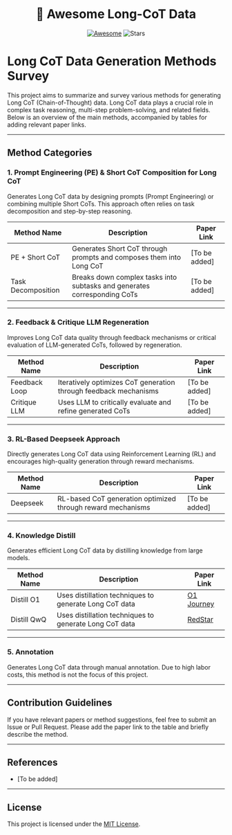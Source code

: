 <h1 align="center">
📝 Awesome Long-CoT Data
</h1>
<div align="center">

[![Awesome](https://awesome.re/badge.svg)](https://awesome.re) ![Stars](https://img.shields.io/github/stars/awesome-dpo/Awesome-DPO-Papers?color=yellow&labelColor=555555) 
</div>

# Long CoT Data Generation Methods Survey

This project aims to summarize and survey various methods for generating Long CoT (Chain-of-Thought) data. Long CoT data plays a crucial role in complex task reasoning, multi-step problem-solving, and related fields. Below is an overview of the main methods, accompanied by tables for adding relevant paper links.

---

## Method Categories

### 1. **Prompt Engineering (PE) & Short CoT Composition for Long CoT**
Generates Long CoT data by designing prompts (Prompt Engineering) or combining multiple Short CoTs. This approach often relies on task decomposition and step-by-step reasoning.

| Method Name | Description | Paper Link |
|-------------|-------------|------------|
| PE + Short CoT | Generates Short CoT through prompts and composes them into Long CoT | [To be added] |
| Task Decomposition | Breaks down complex tasks into subtasks and generates corresponding CoTs | [To be added] |

---

### 2. **Feedback & Critique LLM Regeneration**
Improves Long CoT data quality through feedback mechanisms or critical evaluation of LLM-generated CoTs, followed by regeneration.

| Method Name | Description | Paper Link |
|-------------|-------------|------------|
| Feedback Loop | Iteratively optimizes CoT generation through feedback mechanisms | [To be added] |
| Critique LLM | Uses LLM to critically evaluate and refine generated CoTs | [To be added] |

---

### 3. **RL-Based Deepseek Approach**
Directly generates Long CoT data using Reinforcement Learning (RL) and encourages high-quality generation through reward mechanisms.

| Method Name | Description | Paper Link |
|-------------|-------------|------------|
| Deepseek | RL-based CoT generation optimized through reward mechanisms | [To be added] |

---

### 4. **Knowledge Distill**
Generates efficient Long CoT data by distilling knowledge from large models.

| Method Name | Description | Paper Link |
|-------------|-------------|------------|
| Distill O1 | Uses distillation techniques to generate Long CoT data | [O1 Journey](https://github.com/GAIR-NLP/O1-Journey#about-the-team)|
| Distill QwQ | Uses distillation techniques to generate Long CoT data | [RedStar](https://arxiv.org/pdf/2501.11284)|

---

### 5. **Annotation**
Generates Long CoT data through manual annotation. Due to high labor costs, this method is not the focus of this project.

---

## Contribution Guidelines
If you have relevant papers or method suggestions, feel free to submit an Issue or Pull Request. Please add the paper link to the table and briefly describe the method.

---

## References
- [To be added]

---

## License
This project is licensed under the [MIT License](LICENSE).
